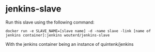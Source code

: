 jenkins-slave
=============
Run this slave using the following command:

	docker run -e SLAVE_NAME=[slave name] -d -name slave -link [name of jenkins container]:jenkins wouterd/jenkins-slave

With the jenkins container being an instance of quintenk/jenkins
